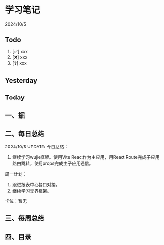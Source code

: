 # 学习笔记

2024/10/5

## Todo

1. [✅] xxx
2. [❌] xxx
3. [❓] xxx

## Yesterday

## Today

## 一、掘

## 二、每日总结

2024/10/5 UPDATE:
今日总结：

1. 继续学习wujie框架。使用Vite React作为主应用，用React Route完成子应用路由跳转，使用props完成主子应用通信。

周一计划：

1. 跟进报表中心接口对接。
2. 继续学习无界框架。

卡位：暂无

## 三、每周总结

## 四、目录